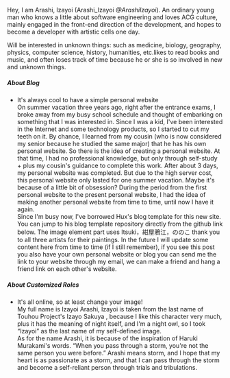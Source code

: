 Hey, I am Arashi, Izayoi (Arashi_Izayoi _@ArashiIzayoi_). An ordinary young man who knows a little about software engineering and loves ACG culture, mainly engaged in the front-end direction of the development, and hopes to become a developer with artistic cells one day.

Will be interested in unknown things: such as medicine, biology, geography, physics, computer science, history, humanities, etc.likes to read books and music, and often loses track of time because he or she is so involved in new and unknown things.

##### About Blog

- It's always cool to have a simple personal website
  <br>
  On summer vacation three years ago, right after the entrance exams, I broke away from my busy school schedule and thought of embarking on something that I was interested in. Since I was a kid, I've been interested in the Internet and some technology products, so I started to cut my teeth on it. By chance, I learned from my cousin (who is now considered my senior because he studied the same major) that he has his own personal website. So there is the idea of creating a personal website. At that time, I had no professional knowledge, but only through self-study + plus my cousin's guidance to complete this work. After about 3 days, my personal website was completed. But due to the high server cost, this personal website only lasted for one summer vacation. Maybe it's because of a little bit of obsession? During the period from the first personal website to the present personal website, I had the idea of making another personal website from time to time, until now I have it again.
  <br>
      Since I'm busy now, I've borrowed Hux's blog template for this new site. You can jump to his blog template repository directly from the github link below. The image element part uses Itsuki，紺屋鴉江，ののこ thank you to all three artists for their paintings. In the future I will update some content here from time to time (if I still remember), if you see this post you also have your own personal website or blog you can send me the link to your website through my email, we can make a friend and hang a friend link on each other's website.

##### About Customized Roles

- It's all online, so at least change your image!
  <br>
   My full name is Izayoi Arashi, Izayoi  is taken from the last name of Touhou Project's Izayo Sakuya , because I like this character very much, plus it has the meaning of night itself, and I'm a night owl, so I took “Izayoi” as the last name of my self-defined image. 
  <br>
   As for the name Arashi, it is because of the inspiration of Haruki Murakami's words. “When you pass through a storm, you're not the same person you were before.” Arashi means storm, and I hope that my heart is as passionate as a storm, and that I can pass through the storm and become a self-reliant person through trials and tribulations.
